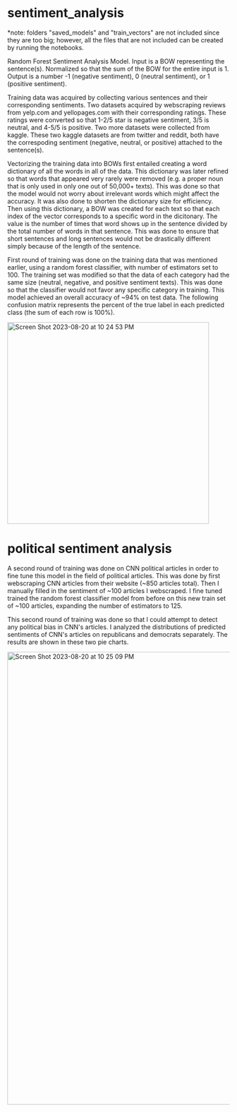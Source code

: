 # sentiment_analysis

*note: folders "saved_models" and "train_vectors" are not included since they are too big; however, all the files that are not included can be created by running the notebooks.


Random Forest Sentiment Analysis Model.
Input is a BOW representing the sentence(s). Normalized so that the sum of the BOW for the entire input is 1.
Output is a number -1 (negative sentiment), 0 (neutral sentiment), or 1 (positive sentiment).

Training data was acquired by collecting various sentences and their corresponding sentiments. Two datasets acquired by webscraping reviews from yelp.com and yellopages.com with their corresponding ratings. These ratings were converted so that 1-2/5 star is negative sentiment, 3/5 is neutral, and 4-5/5 is positive. Two more datasets were collected from kaggle. These two kaggle datasets are from twitter and reddit, both have the correspoding sentiment (negative, neutral, or positive) attached to the sentence(s). 

Vectorizing the training data into BOWs first entailed creating a word dictionary of all the words in all of the data. This dictionary was later refined so that words that appeared very rarely were removed (e.g. a proper noun that is only used in only one out of 50,000+ texts). This was done so that the model would not worry about irrelevant words which might affect the accuracy. It was also done to shorten the dictionary size for efficiency. Then using this dictionary, a BOW was created for each text so that each index of the vector corresponds to a specific word in the dicitonary. The value is the number of times that word shows up in the sentence divided by the total number of words in that sentence. This was done to ensure that short sentences and long sentences would not be drastically different simply because of the length of the sentence.

First round of training was done on the training data that was mentioned earlier, using a random forest classifier, with number of estimators set to 100. The training set was modified so that the data of each category had the same size (neutral, negative, and positive sentiment texts). This was done so that the classifier would not favor any specific category in training. 
This model achieved an overall accuracy of ~94% on test data. 
The following confusion matrix represents the percent of the true label in each predicted class (the sum of each row is 100%).

<img width="457" alt="Screen Shot 2023-08-20 at 10 24 53 PM" src="https://github.com/shaanpakala/sentiment_analysis/assets/68576257/7d93b45c-ff87-46f0-8481-5e7f85292360">

# political sentiment analysis

A second round of training was done on CNN political articles in order to fine tune this model in the field of political articles. 
This was done by first webscraping CNN articles from their website (~850 articles total). Then I manually filled in the sentiment of ~100 articles I webscraped. I fine tuned trained the random forest classifier model from before on this new train set of ~100 articles, expanding the number of estimators to 125. 

This second round of training was done so that I could attempt to detect any political bias in CNN's articles. I analyzed the distributions of predicted sentiments of CNN's articles on republicans and democrats separately. The results are shown in these two pie charts.

<img width="1026" alt="Screen Shot 2023-08-20 at 10 25 09 PM" src="https://github.com/shaanpakala/sentiment_analysis/assets/68576257/0aeb9b82-ebeb-4d50-9faf-f0aa2df1716e">
